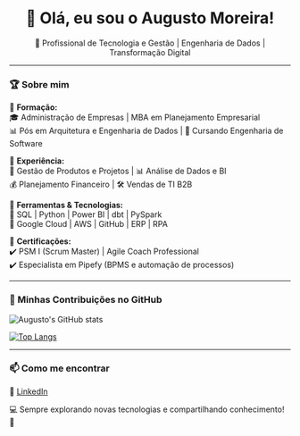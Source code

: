 <h1 align="center">👋 Olá, eu sou o Augusto Moreira!</h1>

<p align="center">
🚀 Profissional de Tecnologia e Gestão | Engenharia de Dados | Transformação Digital  
</p>

---

### 🏆 Sobre mim  
📌 **Formação:**  
🎓 Administração de Empresas | MBA em Planejamento Empresarial  
📊 Pós em Arquitetura e Engenharia de Dados | 🚀 Cursando Engenharia de Software  

📌 **Experiência:**  
💼 Gestão de Produtos e Projetos | 📊 Análise de Dados e BI  
💰 Planejamento Financeiro | 🛠️ Vendas de TI B2B  

📌 **Ferramentas & Tecnologias:**  
🔹 SQL | Python | Power BI | dbt | PySpark  
🔹 Google Cloud | AWS | GitHub | ERP | RPA  

📌 **Certificações:**  
✔️ PSM I (Scrum Master) | Agile Coach Professional  
✔️ Especialista em Pipefy (BPMS e automação de processos)  

---

### 🚀 Minhas Contribuições no GitHub  

![Augusto's GitHub stats](https://github-readme-stats.vercel.app/api?username=Gitcollab-AT&show_icons=true&theme=dracula)  

[![Top Langs](https://github-readme-stats.vercel.app/api/top-langs/?username=Gitcollab-AT&layout=compact&theme=dracula)](https://github.com/Gitcollab-AT)  

---

### 📫 Como me encontrar  
🔗 [LinkedIn](https://www.linkedin.com/in/augusto-moreira)  

💻 Sempre explorando novas tecnologias e compartilhando conhecimento! 🚀  
